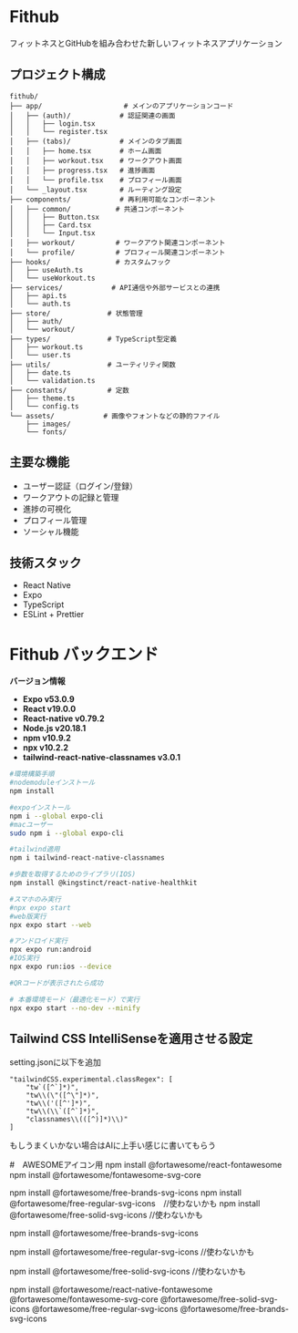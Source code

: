 # Fithub

フィットネスとGitHubを組み合わせた新しいフィットネスアプリケーション

## プロジェクト構成

```
fithub/
├── app/                    # メインのアプリケーションコード
│   ├── (auth)/            # 認証関連の画面
│   │   ├── login.tsx
│   │   └── register.tsx
│   ├── (tabs)/            # メインのタブ画面
│   │   ├── home.tsx       # ホーム画面
│   │   ├── workout.tsx    # ワークアウト画面
│   │   ├── progress.tsx   # 進捗画面
│   │   └── profile.tsx    # プロフィール画面
│   └── _layout.tsx        # ルーティング設定
├── components/            # 再利用可能なコンポーネント
│   ├── common/           # 共通コンポーネント
│   │   ├── Button.tsx
│   │   ├── Card.tsx
│   │   └── Input.tsx
│   ├── workout/          # ワークアウト関連コンポーネント
│   └── profile/          # プロフィール関連コンポーネント
├── hooks/                # カスタムフック
│   ├── useAuth.ts
│   └── useWorkout.ts
├── services/            # API通信や外部サービスとの連携
│   ├── api.ts
│   └── auth.ts
├── store/              # 状態管理
│   ├── auth/
│   └── workout/
├── types/              # TypeScript型定義
│   ├── workout.ts
│   └── user.ts
├── utils/              # ユーティリティ関数
│   ├── date.ts
│   └── validation.ts
├── constants/          # 定数
│   ├── theme.ts
│   └── config.ts
└── assets/            # 画像やフォントなどの静的ファイル
    ├── images/
    └── fonts/
```

## 主要な機能

- ユーザー認証（ログイン/登録）
- ワークアウトの記録と管理
- 進捗の可視化
- プロフィール管理
- ソーシャル機能

## 技術スタック

- React Native
- Expo
- TypeScript
- ESLint + Prettier

# Fithub バックエンド

**バージョン情報**

- **Expo v53.0.9**
- **React v19.0.0**
- **React-native v0.79.2**
- **Node.js v20.18.1**
- **npm v10.9.2**
- **npx v10.2.2**
- **tailwind-react-native-classnames v3.0.1**

```bash
#環境構築手順
#nodemoduleインストール
npm install

#expoインストール
npm i --global expo-cli
#macユーザー
sudo npm i --global expo-cli

#tailwind適用
npm i tailwind-react-native-classnames

#歩数を取得するためのライブラリ(IOS)
npm install @kingstinct/react-native-healthkit

#スマホのみ実行
#npx expo start
#web版実行
npx expo start --web

#アンドロイド実行
npx expo run:android
#IOS実行
npx expo run:ios --device

#QRコードが表示されたら成功

# 本番環境モード（最適化モード）で実行
npx expo start --no-dev --minify
```

## Tailwind CSS IntelliSenseを適用させる設定

setting.jsonに以下を追加

```
"tailwindCSS.experimental.classRegex": [
    "tw`([^`]*)",
    "tw\\(\"([^\"]*)",
    "tw\\('([^']*)",
    "tw\\(\\`([^`]*)",
    "classnames\\(([^)]*)\\)"
]
```

もしうまくいかない場合はAIに上手い感じに書いてもらう

#　AWESOMEアイコン用
npm install @fortawesome/react-fontawesome
npm install @fortawesome/fontawesome-svg-core

npm install @fortawesome/free-brands-svg-icons
npm install @fortawesome/free-regular-svg-icons　//使わないかも
npm install @fortawesome/free-solid-svg-icons //使わないかも

npm install @fortawesome/free-brands-svg-icons

npm install @fortawesome/free-regular-svg-icons //使わないかも

npm install @fortawesome/free-solid-svg-icons //使わないかも

npm install @fortawesome/react-native-fontawesome @fortawesome/fontawesome-svg-core @fortawesome/free-solid-svg-icons @fortawesome/free-regular-svg-icons @fortawesome/free-brands-svg-icons
